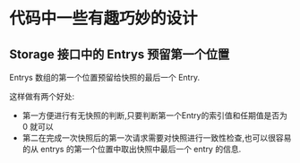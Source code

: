 # 代码中一些有趣巧妙的设计
## Storage 接口中的 Entrys 预留第一个位置

Entrys 数组的第一个位置预留给快照的最后一个 Entry.  

这样做有两个好处:  
- 第一方便进行有无快照的判断,只要判断第一个Entry的索引值和任期值是否为 0 就可以  
- 第二在完成一次快照后的第一次请求需要对快照进行一致性检查,也可以很容易的从 entrys 的第一个位置中取出快照中最后一个 entry 的信息.
